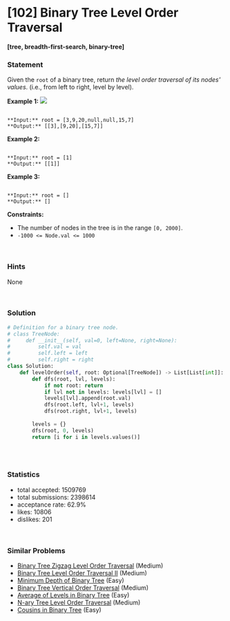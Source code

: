 # [102] Binary Tree Level Order Traversal

**[tree, breadth-first-search, binary-tree]**

### Statement

Given the `root` of a binary tree, return *the level order traversal of its nodes' values*. (i.e., from left to right, level by level).


**Example 1:**
![](https://assets.leetcode.com/uploads/2021/02/19/tree1.jpg)

```

**Input:** root = [3,9,20,null,null,15,7]
**Output:** [[3],[9,20],[15,7]]

```

**Example 2:**

```

**Input:** root = [1]
**Output:** [[1]]

```

**Example 3:**

```

**Input:** root = []
**Output:** []

```

**Constraints:**
* The number of nodes in the tree is in the range `[0, 2000]`.
* `-1000 <= Node.val <= 1000`


<br>

### Hints

None

<br>

### Solution

```py
# Definition for a binary tree node.
# class TreeNode:
#     def __init__(self, val=0, left=None, right=None):
#         self.val = val
#         self.left = left
#         self.right = right
class Solution:
    def levelOrder(self, root: Optional[TreeNode]) -> List[List[int]]:
        def dfs(root, lvl, levels):
            if not root: return
            if lvl not in levels: levels[lvl] = []
            levels[lvl].append(root.val)
            dfs(root.left, lvl+1, levels)
            dfs(root.right, lvl+1, levels)
            
        levels = {}
        dfs(root, 0, levels)
        return [i for i in levels.values()]
                
```

<br>

### Statistics

- total accepted: 1509769
- total submissions: 2398614
- acceptance rate: 62.9%
- likes: 10806
- dislikes: 201

<br>

### Similar Problems

- [Binary Tree Zigzag Level Order Traversal](https://leetcode.com/problems/binary-tree-zigzag-level-order-traversal) (Medium)
- [Binary Tree Level Order Traversal II](https://leetcode.com/problems/binary-tree-level-order-traversal-ii) (Medium)
- [Minimum Depth of Binary Tree](https://leetcode.com/problems/minimum-depth-of-binary-tree) (Easy)
- [Binary Tree Vertical Order Traversal](https://leetcode.com/problems/binary-tree-vertical-order-traversal) (Medium)
- [Average of Levels in Binary Tree](https://leetcode.com/problems/average-of-levels-in-binary-tree) (Easy)
- [N-ary Tree Level Order Traversal](https://leetcode.com/problems/n-ary-tree-level-order-traversal) (Medium)
- [Cousins in Binary Tree](https://leetcode.com/problems/cousins-in-binary-tree) (Easy)
